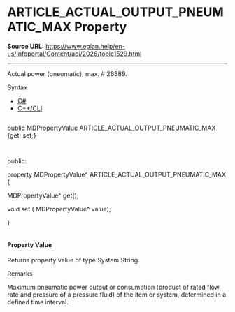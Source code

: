 # ARTICLE_ACTUAL_OUTPUT_PNEUMATIC_MAX Property

**Source URL:** https://www.eplan.help/en-us/Infoportal/Content/api/2026/topic1529.html

---

Actual power (pneumatic), max. # 26389.

Syntax

- [C#](#i-syntax-CS)
- [C++/CLI](#i-syntax-CPP2005)

```
```
public MDPropertyValue ARTICLE_ACTUAL_OUTPUT_PNEUMATIC_MAX {get; set;}
```
```

```
```
public:

property MDPropertyValue^ ARTICLE_ACTUAL_OUTPUT_PNEUMATIC_MAX {

   MDPropertyValue^ get();

   void set (    MDPropertyValue^ value);

}
```
```

#### Property Value

Returns property value of type System.String.

Remarks

Maximum pneumatic power output or consumption (product of rated flow rate and pressure of a pressure fluid) of the item or system, determined in a defined time interval.
